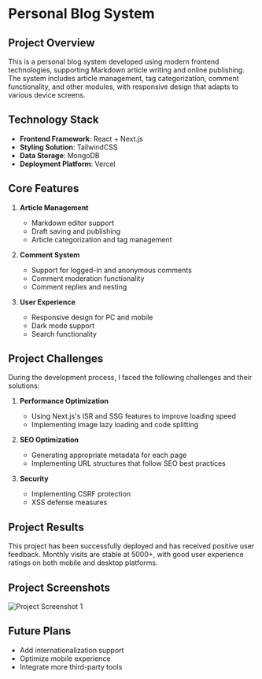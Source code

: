 # Personal Blog System

## Project Overview

This is a personal blog system developed using modern frontend technologies, supporting Markdown article writing and online publishing. The system includes article management, tag categorization, comment functionality, and other modules, with responsive design that adapts to various device screens.

## Technology Stack

- **Frontend Framework**: React + Next.js
- **Styling Solution**: TailwindCSS
- **Data Storage**: MongoDB
- **Deployment Platform**: Vercel

## Core Features

1. **Article Management**
   - Markdown editor support
   - Draft saving and publishing
   - Article categorization and tag management

2. **Comment System**
   - Support for logged-in and anonymous comments
   - Comment moderation functionality
   - Comment replies and nesting

3. **User Experience**
   - Responsive design for PC and mobile
   - Dark mode support
   - Search functionality

## Project Challenges

During the development process, I faced the following challenges and their solutions:

1. **Performance Optimization**
   - Using Next.js's ISR and SSG features to improve loading speed
   - Implementing image lazy loading and code splitting

2. **SEO Optimization**
   - Generating appropriate metadata for each page
   - Implementing URL structures that follow SEO best practices

3. **Security**
   - Implementing CSRF protection
   - XSS defense measures

## Project Results

This project has been successfully deployed and has received positive user feedback. Monthly visits are stable at 5000+, with good user experience ratings on both mobile and desktop platforms.

## Project Screenshots

![Project Screenshot 1](/images/cover1.png)

## Future Plans

- Add internationalization support
- Optimize mobile experience
- Integrate more third-party tools 
